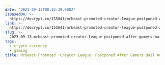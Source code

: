 ```yaml
---
date: '2023-09-13T08:15:39.000Z'
isBasedOn: >-
  https://decrypt.co/155041/mrbeast-promoted-creator-league-postponed-after-gamers-bail-amid-nft-pushback
link: >-
  https://decrypt.co/155041/mrbeast-promoted-creator-league-postponed-after-gamers-bail-amid-nft-pushback
slug: >-
  2023-09-13-mrbeast-promoted-creator-league-postponed-after-gamers-bail-amid-nft-back
tags:
  - crypto currency
  - gaming
title: MrBeast-Promoted 'Creator League' Postponed After Gamers Bail Amid NFT Back
---
```



